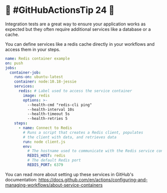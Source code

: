 # :rocket: #GitHubActionsTip 24 :rocket:

Integration tests are a great way to ensure your application works as expected but they often require additional services like a database or a cache.

You can define services like a redis cache directly in your workflows and access them in your steps.

```yaml
name: Redis container example
on: push
jobs:
  container-job:
    runs-on: ubuntu-latest
    container: node:10.18-jessie
    services:
      redis: # Label used to access the service container
        image: redis
        options: >-
          --health-cmd "redis-cli ping"
          --health-interval 10s
          --health-timeout 5s
          --health-retries 5
    steps:
      - name: Connect to Redis
        # Runs a script that creates a Redis client, populates
        # the client with data, and retrieves data
        run: node client.js
        env:
          # The hostname used to communicate with the Redis service container
          REDIS_HOST: redis
          # The default Redis port
          REDIS_PORT: 6379
```

You can read more about setting up these services in GitHub's documentation: https://docs.github.com/en/actions/configuring-and-managing-workflows/about-service-containers